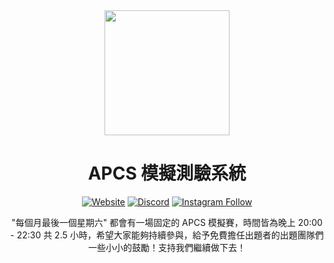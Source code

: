 <div align=center>
<img src=https://apcs-simulation.com/static/logo.png width=200px>

# APCS 模擬測驗系統

[![Website](https://img.shields.io/website?label=APCS%20Simulation&style=flat-square&url=https%3A%2F%2Fapcs-simulation.com%2F)](https://apcs-simulation.com/)
[![Discord](https://img.shields.io/discord/1193355290712748182?label=Discord&logo=discord&style=flat-square)](https://discord.gg/RnhATqeMtd)
[![Instagram Follow](https://img.shields.io/badge/follow-%40apcs.simulation-pink?style=flat-square&logo=instagram)](https://www.instagram.com/apcs.simulation/)

"每個月最後一個星期六" 都會有一場固定的 APCS 模擬賽，時間皆為晚上 20:00 - 22:30 共 2.5 小時，希望大家能夠持續參與，給予免費擔任出題者的出題團隊們一些小小的鼓勵！支持我們繼續做下去！ 

</div>

